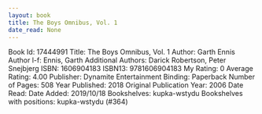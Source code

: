 ```yaml
---
layout: book
title: The Boys Omnibus, Vol. 1
date_read: None
---
```


Book Id: 17444991
Title: The Boys Omnibus, Vol. 1
Author: Garth Ennis
Author l-f: Ennis, Garth
Additional Authors: Darick Robertson, Peter Snejbjerg
ISBN: 1606904183
ISBN13: 9781606904183
My Rating: 0
Average Rating: 4.00
Publisher: Dynamite Entertainment
Binding: Paperback
Number of Pages: 508
Year Published: 2018
Original Publication Year: 2006
Date Read: 
Date Added: 2019/10/18
Bookshelves: kupka-wstydu
Bookshelves with positions: kupka-wstydu (#364)

